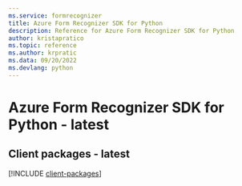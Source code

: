 ```yaml
---
ms.service: formrecognizer
title: Azure Form Recognizer SDK for Python
description: Reference for Azure Form Recognizer SDK for Python
author: kristapratico
ms.topic: reference
ms.author: krpratic
ms.data: 09/20/2022
ms.devlang: python
---
```

# Azure Form Recognizer SDK for Python - latest

## Client packages - latest
[!INCLUDE [client-packages](form-recognizer-client-index.md)]